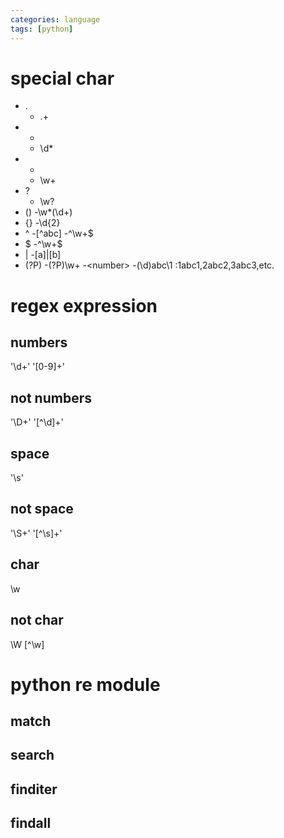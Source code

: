 ```yaml
---
categories: language
tags: [python]    
---
```

# special char
- .
  - .+ 
- *
  - \d*
- +
  - \w+
- ?
  - \w?  
- ()
  -\w*(\d+)
- {}
  -\d{2}
- ^
  -[^abc]
  -^\w+$
- $
  -^\w+$
- |
  -[a]|[b]
- (?P<name>)
  -(?P<usre>)\w+
-\<number>
  -(\d)abc\1 :1abc1,2abc2,3abc3,etc.
  
# regex expression

## numbers
'\d+'
'[0-9]+'
## not numbers
'\D+'
'[^\d]+'
## space
'\s'
## not space
'\S+'
'[^\s]+'
## char
\w
## not char
\W
[^\w]




# python re module
## match
## search
## finditer
## findall
